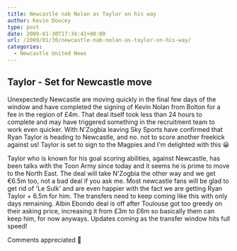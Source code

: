 ```yaml
---
title: Newcastle nab Nolan as Taylor on his way
author: Kevin Doocey
type: post
date: 2009-01-30T17:34:41+00:00
url: /2009/01/30/newcastle-nab-nolan-as-taylor-on-his-way/
categories:
  - Newcastle United News
---
```


## Taylor - Set for Newcastle move

Unexpectedly Newcastle are moving quickly in the final few days of the window and have completed the signing of Kevin Nolan from Bolton for a fee in the region of £4m. That deal itself took less than 24 hours to complete and may have triggered something in the recruitment team to work even quicker. With N'Zogbia leaving Sky Sports have confirmed that Ryan Taylor is heading to Newcastle, and no. not to score another freekick against us! Taylor is set to sign to the Magpies and I'm delighted with this 😀

Taylor who is known for his goal scoring abilities, against Newcastle, has been talks with the Toon Army since today and it seems he is prime to move to the North East. The deal will take N'Zogbia the other way and we get €6.5m too, not a bad deal if you ask me. Most newcastle fans will be glad to get rid of 'Le Sulk' and are even happier with the fact we are getting Ryan Taylor + 6.5m for him. The transfers need to keep coming like this with only days remaining. Albin Ebondo deal is off after Toulouse got too greedy on their asking price, increasing it from £3m to £6m so basically them can keep him, for now anyways. Updates coming as the transfer window hits full speed!

Comments appreciated 🙂
